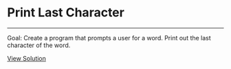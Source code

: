 # Print Last Character

---

Goal: Create a program that prompts a user for a word. Print out the
last character of the word.

[View Solution](solution.py)
